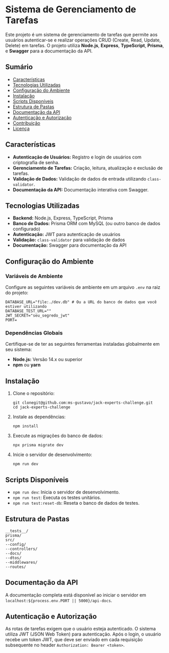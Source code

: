 <h1>Sistema de Gerenciamento de Tarefas</h1>
    <p>
        Este projeto é um sistema de gerenciamento de tarefas que permite aos usuários autenticar-se e realizar
        operações CRUD (Create, Read, Update, Delete) em tarefas. O projeto utiliza <strong>Node.js</strong>,
        <strong>Express</strong>, <strong>TypeScript</strong>, <strong>Prisma</strong>, e <strong>Swagger</strong> para a documentação da API.
    </p>

   <h2>Sumário</h2>
    <ul>
        <li><a href="#características">Características</a></li>
        <li><a href="#tecnologias-utilizadas">Tecnologias Utilizadas</a></li>
        <li><a href="#configuração-do-ambiente">Configuração do Ambiente</a></li>
        <li><a href="#instalação">Instalação</a></li>
        <li><a href="#scripts-disponíveis">Scripts Disponíveis</a></li>
        <li><a href="#estrutura-de-pastas">Estrutura de Pastas</a></li>
        <li><a href="#documentação-da-api">Documentação da API</a></li>
        <li><a href="#autenticação-e-autorização">Autenticação e Autorização</a></li>
        <li><a href="#contribuição">Contribuição</a></li>
        <li><a href="#licença">Licença</a></li>
    </ul>

  <h2 id="características">Características</h2>
    <ul>
        <li><strong>Autenticação de Usuários:</strong> Registro e login de usuários com criptografia de senha.</li>
        <li><strong>Gerenciamento de Tarefas:</strong> Criação, leitura, atualização e exclusão de tarefas.</li>
        <li><strong>Validação de Dados:</strong> Validação de dados de entrada utilizando <code>class-validator</code>.</li>
        <li><strong>Documentação da API:</strong> Documentação interativa com Swagger.</li>
    </ul>
    <h2 id="tecnologias-utilizadas">Tecnologias Utilizadas</h2>
    <ul>
        <li><strong>Backend:</strong> Node.js, Express, TypeScript, Prisma</li>
        <li><strong>Banco de Dados:</strong> Prisma ORM com MySQL (ou outro banco de dados configurado)</li>
        <li><strong>Autenticação:</strong> JWT para autenticação de usuários</li>
        <li><strong>Validação:</strong> <code>class-validator</code> para validação de dados</li>
        <li><strong>Documentação:</strong> Swagger para documentação da API</li>
    </ul>
    <h2 id="configuração-do-ambiente">Configuração do Ambiente</h2>
    <h3>Variáveis de Ambiente</h3>
    <p>
        Configure as seguintes variáveis de ambiente em um arquivo <code>.env</code> na raiz do projeto:
    </p>
    <pre>
<code>DATABASE_URL="file:./dev.db" # Ou a URL do banco de dados que você estiver utilizando
DATABASE_TEST_URL=""
JWT_SECRET="seu_segredo_jwt"
PORT=</code>
</pre>
    <h3>Dependências Globais</h3>
    <p>Certifique-se de ter as seguintes ferramentas instaladas globalmente em seu sistema:</p>
    <ul>
        <li><strong>Node.js:</strong> Versão 14.x ou superior</li>
        <li><strong>npm</strong> ou <strong>yarn</strong></li>
    </ul>
    <h2 id="instalação">Instalação</h2>
    <ol>
        <li>
            <p>Clone o repositório:</p>
            <pre><code>git clonegit@github.com:ms-gustavo/jack-experts-challenge.git
cd jack-experts-challenge</code></pre>
        </li>
        <li>
            <p>Instale as dependências:</p>
            <pre><code>npm install</code></pre>
        </li>
        <li>
            <p>Execute as migrações do banco de dados:</p>
            <pre><code>npx prisma migrate dev</code></pre>
        </li>
        <li>
            <p>Inicie o servidor de desenvolvimento:</p>
            <pre><code>npm run dev</code></pre>
        </li>
    </ol>
    <h2 id="scripts-disponíveis">Scripts Disponíveis</h2>
    <ul>
        <li><code>npm run dev</code>: Inicia o servidor de desenvolvimento.</li>
        <li><code>npm run test</code>: Executa os testes unitários.</li>
        <li><code>npm run test:reset-db</code>: Reseta o banco de dados de testes.</li>
    </ul>
    <h2 id="estrutura-de-pastas">Estrutura de Pastas</h2>
    <pre><code>__tests__/
prisma/
src/
--config/
--controllers/
--docs/
--dtos/
--middlewares/
--routes/</code></pre>
    <h2 id="documentação-da-api">Documentação da API</h2>
    <p>
        A documentação completa está disponível ao iniciar o servidor em <code>localhost:${process.env.PORT || 5000}/api-docs</code>.
    </p>
    <h2 id="autenticação-e-autorização">Autenticação e Autorização</h2>
    <p>
        As rotas de tarefas exigem que o usuário esteja autenticado. O sistema utiliza JWT (JSON Web Token) para autenticação. Após o login, o usuário recebe um token JWT, que deve ser enviado em cada requisição subsequente no header <code>Authorization: Bearer &lt;token&gt;</code>.
    </p>
